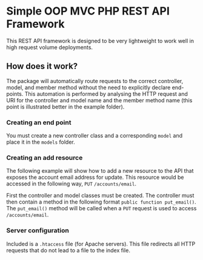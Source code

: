 # Simple OOP MVC PHP REST API Framework
This REST API framework is designed to be very lightweight to work well in high request volume deployments.

## How does it work?
The package will automatically route requests to the correct controller, model, and member method without the need to explicitly declare end-points. This automation is performed by analysing the HTTP request and URI for the controller and model name and the member method name (this point is illustrated better in the example folder).

### Creating an end point
You must create a new controller class and a corresponding `model` and place it in the `models` folder. 

### Creating an add resource
The following example will show how to add a new resource to the API that exposes the account email address for update. This resource would be accessed in the following way, `PUT` `/accounts/email`. 

First the controller and model classes must be created. The controller must then contain a method in the following format 
`public function put_email()`. The `put_email()` method will be called when a `PUT` request is used to access `/accounts/email`. 

### Server configuration
Included is a `.htaccess` file (for Apache servers). This file redirects all HTTP requests that do not lead to a file to the index file.

